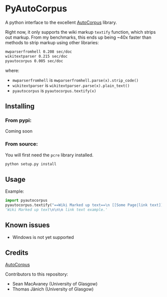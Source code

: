 # PyAutoCorpus

A python interface to the excellent [AutoCorpus](https://github.com/mpacula/AutoCorpus) library.

Right now, it only supports the wiki markup `textify` function, which strips out
markup. From my benchmarks, this ends up being \~40x faster than methods to strip
markup using other libraries:

```bash
mwparserfromhell 0.208 sec/doc
wikitextparser 0.215 sec/doc
pyautocorpus 0.005 sec/doc
```

where:
 - `mwparserfromhell` is `mwparserfromhell.parse(x).strip_code()`
 - `wikitextparser` is `wikitextparser.parse(x).plain_text()`
 - `pyautocorpus` is `pyautocorpus.textify(x)`

## Installing

### From pypi:

Coming soon

### From source:

You will first need the `pcre` library installed.

```bash
python setup.py install
```

## Usage

Example:

```python
import pyautocorpus
pyautocorpus.textify("==Wiki Marked up text==\n [[Some Page|link text]] example.")
'Wiki Marked up text\n\n\n link text example.'
```

## Known issues

 - Windows is not yet supported

## Credits

[AutoCorpus](https://github.com/mpacula/AutoCorpus)

Contributors to this repository:

 - Sean MacAvaney (University of Glasgow)
 - Thomas Jänich (University of Glasgow)
